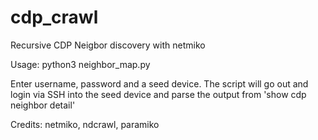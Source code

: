 # cdp_crawl
Recursive CDP Neigbor discovery with netmiko

Usage: python3 neighbor_map.py

Enter username, password and a seed device.
The script will go out and login via SSH into the seed device and parse the output from 'show cdp neighbor detail'

Credits: netmiko, ndcrawl, paramiko
